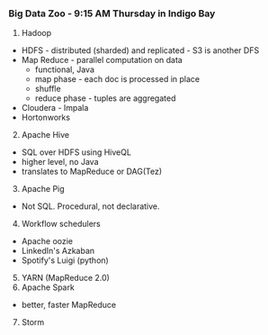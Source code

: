 ### Big Data Zoo - 9:15 AM Thursday in Indigo Bay

1. Hadoop
 *  HDFS - distributed (sharded) and replicated - S3 is another DFS
 *  Map Reduce - parallel computation on data
    * functional, Java
    * map phase - each doc is processed in place
    * shuffle
    * reduce phase - tuples are aggregated
 * Cloudera - Impala
 * Hortonworks
2. Apache Hive
  * SQL over HDFS using HiveQL
  * higher level, no Java
  * translates to MapReduce or DAG(Tez)
3. Apache Pig
  * Not SQL. Procedural, not declarative.
4. Workflow schedulers
  * Apache oozie
  * LinkedIn's Azkaban
  * Spotify's Luigi (python)
5. YARN (MapReduce 2.0)
6. Apache Spark
  * better, faster MapReduce
7. Storm
